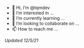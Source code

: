 - 👋 Hi, I’m @tqmdev
- 👀 I’m interested in ...
- 🌱 I’m currently learning ...
- 💞️ I’m looking to collaborate on ...
- 📫 How to reach me ...

*Updated 12/5/21*
